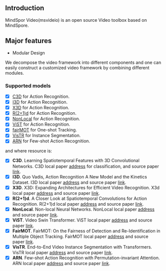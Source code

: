 ## Introduction

MindSpor Video(msvideio) is an open source Video toolbox based on MindSpore.

## Major features

- Modular Design

We decompose the video framework into different components and one can easily construct a customized video framework by combining different modules.

### Supported models

- [x] [C3D]() for Action Recognition.
- [x] [I3D]() for Action Recognition.
- [x] [X3D]() for Action Recognition.
- [x] [R(2+1)d]() for Action Recognition.
- [x] [NonLocal]() for Action Recognition.
- [x] [ViST]() for Action Recognition.
- [x] [fairMOT]() for One-shot Tracking.
- [x] [VisTR]() for Instance Segmentation.
- [x] [ARN]() for Few-shot Action Recognition.

and where resource is:

- [x] **C3D**. Learning Spatiotemporal Features with 3D Convolutional Networks. C3D local paper [address](./c3d/1412.0767.pdf) for classification, and source paper [link](https://arxiv.org/abs/1412.0767).
- [x] **I3D**. Quo Vadis, Action Recognition A New Model and the Kinetics Dataset. I3D local paper [address](./i3d/1705.07750.pdf) and source paper [link](https://arxiv.org/abs/1705.07750).
- [x] **X3D**. X3D: Expanding Architectures for Efficient Video Recognition. X3d local paper [address](./x3d/2004.04730.pdf) and source paper [link](https://arxiv.org/abs/2004.04730).
- [x] **R(2+1)d**. A Closer Look at Spatiotemporal Convolutions for Action Recognition. R(2+1)d local paper [address](./nonLocal/1711.11248.pdf) and source paper [link](https://arxiv.org/abs/1711.11248).
- [x] **NonLocal**. Non-local Neural Networks. NonLocal local paper [address](./NonLocal/1711.07971v1.pdf) and source paper [link](https://arxiv.org/abs/1711.07971v1).
- [x] **ViST**. Video Swin Transformer. ViST local paper [address](./vist/2103.14030.pdf) and source paper [link](https://arxiv.org/abs/2106.13230).
- [x] **FairMOT**. FairMOT: On the Fairness of Detection and Re-Identification in Multiple Object Tracking. FairMOT local paper [address](./fairmot/2004.01888.pdf) and source paper [link](https://arxiv.org/abs/2004.01888).
- [x] **VisTR**. End-to-End Video Instance Segmentation with Transformers. VisTR local paper [address](./vistr/2011.14503.pdf) and source paper [link](https://arxiv.org/abs/2011.14503).
- [x] **ARN**. Few-shot Action Recognition with Permutation-invariant Attention. ARN local paper [address](./arn/2001.03905.pdf) and source paper [link](https://arxiv.org/abs/2001.03905).